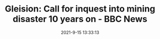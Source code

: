---
"title": "Gleision: Call for inquest into mining disaster 10 years on - BBC News"
"date": "2021-9-15 13:33:13"
"feed_name": "GOOGLENEWSMINING"
"feed_website": "https://news.google.com/search?q=mining%2Bincident&hl=en-US&gl=US&ceid=US:en"
"feed_rss": "https://news.google.com/rss/search?q=mining%2Bincident&hl=en-US&gl=US&ceid=US:en"
"link": "https://www.bbc.com/news/uk-wales-58502559"
"file": "_posts/2021-1-1-c0b5fae9606e908e347cd7bcc154949e9c13af07.md"
"accident": "0"
"drilling": "0"
"dead": "0"
"injured": "0"
"where": "unknown site"
---